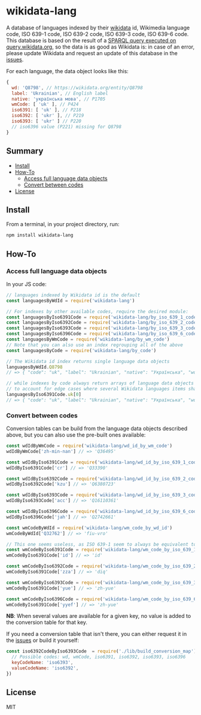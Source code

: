 # wikidata-lang

A database of languages indexed by their [wikidata](https://wikidata.org) id, Wikimedia language code, ISO 639-1 code, ISO 639-2 code, ISO 639-3 code, ISO 639-6 code. This database is based on the result of a [SPARQL query executed on query.wikidata.org](https://github.com/inventaire/wikidata-lang/blob/master/scripts/languages_data.rq), so the data is as good as Wikidata is: in case of an error, please update Wikidata and request an update of this database in the [issues](https://github.com/inventaire/wikidata-lang/issues).

For each language, the data object looks like this:
```js
{
  wd: 'Q8798', // https://wikidata.org/entity/Q8798
  label: 'Ukrainian', // English label
  native: 'українська мова', // P1705
  wmCode: [ 'uk' ], // P424
  iso6391: [ 'uk' ], // P218
  iso6392: [ 'ukr' ], // P219
  iso6393: [ 'ukr' ] // P220
  // iso6396 value (P221) missing for Q8798
}
```

## Summary

<!-- START doctoc generated TOC please keep comment here to allow auto update -->
<!-- DON'T EDIT THIS SECTION, INSTEAD RE-RUN doctoc TO UPDATE -->


- [Install](#install)
- [How-To](#how-to)
  - [Access full language data objects](#access-full-language-data-objects)
  - [Convert between codes](#convert-between-codes)
- [License](#license)

<!-- END doctoc generated TOC please keep comment here to allow auto update -->


## Install

From a terminal, in your project directory, run:
```sh
npm install wikidata-lang
```

## How-To

### Access full language data objects
In your JS code:
```js
// languages indexed by Wikidata id is the default
const languagesByWdId = require('wikidata-lang')

// For indexes by other available codes, require the desired module:
const languagesByIso6391Code = require('wikidata-lang/by_iso_639_1_code')
const languagesByIso6392Code = require('wikidata-lang/by_iso_639_2_code')
const languagesByIso6393Code = require('wikidata-lang/by_iso_639_3_code')
const languagesByIso6396Code = require('wikidata-lang/by_iso_639_6_code')
const languagesByWmCode = require('wikidata-lang/by_wm_code')
// Note that you can also use an index regrouping all of the above
const languagesByCode = require('wikidata-lang/by_code')

// The Wikidata id index returns single language data objects
languagesByWdId.Q8798
// => { "code": "uk", "label": "Ukrainian", "native": "Українська", "wd": "Q8798" }

// while indexes by code always return arrays of language data objects
// to account for edge cases where several Wikidata languages items share a common code.
languagesByIso6391Code.uk[0]
// => { "code": "uk", "label": "Ukrainian", "native": "Українська", "wd": "Q8798" }
```

### Convert between codes
Conversion tables can be build from the language data objects described above, but you can also use the pre-built ones available:
```js
const wdIdByWmCode = require('wikidata-lang/wd_id_by_wm_code')
wdIdByWmCode['zh-min-nan'] // => 'Q36495'

const wdIdByIso6391Code = require('wikidata-lang/wd_id_by_iso_639_1_code')
wdIdByIso6391Code['cr'] // => 'Q33390'

const wdIdByIso6392Code = require('wikidata-lang/wd_id_by_iso_639_2_code')
wdIdByIso6392Code['kzu'] // => 'Q6380723'

const wdIdByIso6393Code = require('wikidata-lang/wd_id_by_iso_639_3_code')
wdIdByIso6393Code['acc'] // => 'Q16110361'

const wdIdByIso6396Code = require('wikidata-lang/wd_id_by_iso_639_6_code')
wdIdByIso6396Code['jah'] // => 'Q2742661'

const wmCodeByWdId = require('wikidata-lang/wm_code_by_wd_id')
wmCodeByWdId['Q32762'] // => 'fiu-vro'

// This one seems useless, as ISO 639-1 seem to always be equivalent to their corresponding Wikimedia language code
const wmCodeByIso6391Code = require('wikidata-lang/wm_code_by_iso_639_1_code')
wmCodeByIso6391Code['id'] // => 'id'

const wmCodeByIso6392Code = require('wikidata-lang/wm_code_by_iso_639_2_code')
wmCodeByIso6391Code['zza'] // => 'diq'

const wmCodeByIso6393Code = require('wikidata-lang/wm_code_by_iso_639_3_code')
wmCodeByIso6391Code['yue'] // => 'zh-yue'

const wmCodeByIso6396Code = require('wikidata-lang/wm_code_by_iso_639_6_code')
wmCodeByIso6391Code['yyef'] // => 'zh-yue'
```

**NB**: When several values are available for a given key, no value is added to the conversion table for that key.

If you need a conversion table that isn't there, you can either request it in the [issues](https://github.com/inventaire/wikidata-lang/issues) or build it yourself:
```js
const iso6392CodeByIso6393Code  = require('./lib/build_conversion_map')({
  // Possible codes: wd, wmCode, iso6391, iso6392, iso6393, iso6396
  keyCodeName: 'iso6393',
  valueCodeName: 'iso6392',
})
```

## License
MIT
